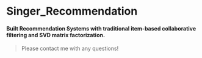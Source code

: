 # Singer_Recommendation
#### Built Recommendation Systems with traditional item-based collaborative filtering and SVD matrix factorization.
> Please contact me with any questions!
